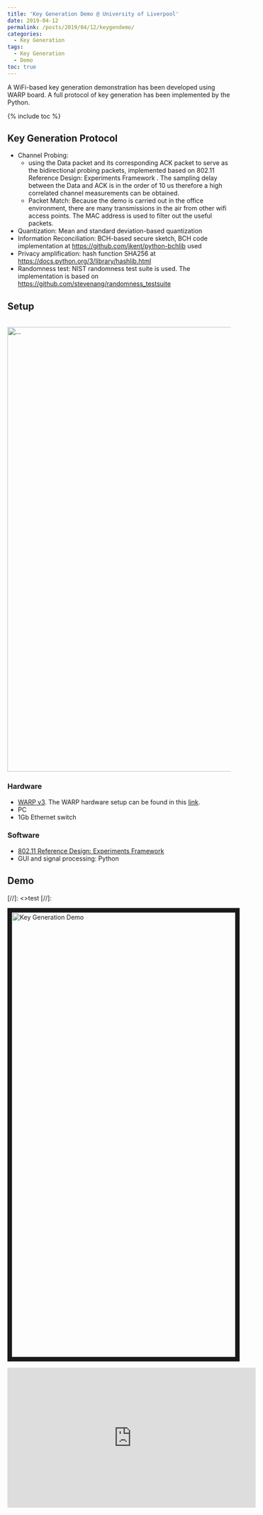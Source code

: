 ```yaml
---
title: 'Key Generation Demo @ University of Liverpool'
date: 2019-04-12
permalink: /posts/2019/04/12/keygendemo/
categories:
  - Key Generation
tags:
  - Key Generation  
  - Demo
toc: true
---
```


A WiFi-based key generation demonstration has been developed using WARP board. A full protocol of key generation has been implemented by the Python.

{% include toc %}

## Key Generation Protocol
* Channel Probing:
  * using the Data packet and its corresponding ACK packet to serve as the bidirectional probing packets, implemented based on 802.11 Reference Design: Experiments Framework  . The sampling delay between the Data and ACK is in the order of 10 us therefore a high correlated channel measurements can be obtained.
  * Packet Match: Because the demo is carried out in the office environment, there are many transmissions in the air from other wifi access points. The MAC address is used to filter out the useful packets.
*  Quantization: Mean and standard deviation-based quantization
*  Information Reconciliation: BCH-based secure sketch, BCH code implementation at https://github.com/jkent/python-bchlib used
*  Privacy amplification: hash function SHA256 at https://docs.python.org/3/library/hashlib.html
*  Randomness test: NIST randomness test suite is used. The implementation is based on https://github.com/stevenang/randomness_testsuite

## Setup

<br />
<img align="center" width="1000" src="{{ site.url }}/images/keygen/setup.jpg" alt="...">
<br />

### Hardware
* [WARP v3](http://warpproject.org/trac/wiki/GettingStarted/WARPv3). The WARP hardware setup can be found in this [link](http://warpproject.org/trac/wiki/802.11/wlan_exp/GettingStarted).
* PC
* 1Gb Ethernet switch

### Software
* [802.11 Reference Design: Experiments Framework](http://warpproject.org/trac/wiki/802.11/wlan_exp)
* GUI and signal processing: Python

## Demo
[//]: <>test
[//]: <test>

[comment]: <>

<a href="http://www.youtube.com/watch?feature=player_embedded&v=zcCXj5M2x0k&" target="_blank"><img src="{{ site.url }}/images/keygen/keygendemo_screenshot.png" alt="Key Generation Demo" width="1000" border="10" /></a>

<iframe width="560" height="315" src="http://www.youtube.com/embed/zcCXj5M2x0k" frameborder="0"> </iframe>



